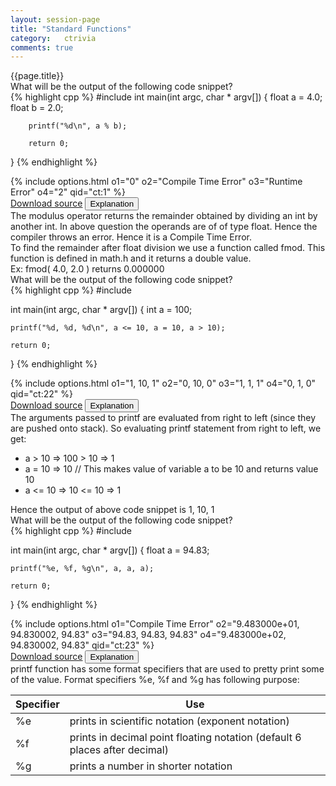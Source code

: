 ```yaml
---
layout: session-page
title: "Standard Functions"
category:	ctrivia
comments: true
---
```


<div class="session-title">
	{{page.title}}
</div>

<section>
<div class="question">
	<div class="para">What will be the output of the following code snippet?</div>
{% highlight cpp %}
#include <stdio.h>
int main(int argc, char * argv[]) {
        float a = 4.0;
        float b = 2.0;

        printf("%d\n", a % b);

        return 0;
}
{% endhighlight %}
</div>
<div class="options">
{% include options.html o1="0" o2="Compile Time Error" o3="Runtime Error" o4="2" qid="ct:1" %}
</div>
<div class="explanation">
	<div class="actions text-right">
		<a href="{{ "/files/ctrivia/ct1.c" | prepend: site.baseurl }}" class="btn link-button">Download source</a>
		<button class="btn link-button explanation-button">Explanation</button>
	</div>
	<div class="explanation-content">
		<div class="para">
			The modulus operator returns the remainder obtained by dividing an <emphasis class="code">int</emphasis> by another <emphasis class="code">int</emphasis>. In above question the operands are of of type <emphasis class="code">float</emphasis>. Hence the compiler throws an error. Hence it is a Compile Time Error.
		</div>
		<div class="para">
			To find the remainder after float division we use a function called <emphasis class="code">fmod</emphasis>. This function is defined in <emphasis class="code">math.h</emphasis> and it returns a <emphasis class="code">double</emphasis> value.
		</div>
		<div class="para">
			Ex: fmod( 4.0, 2.0 ) returns 0.000000
		</div>
	</div>
</div>
</section>



<section>
<div class="question">
	<div class="para">What will be the output of the following code snippet?</div>
{% highlight cpp %}
#include <stdio.h>

int main(int argc, char * argv[]) {
	int a = 100;

	printf("%d, %d, %d\n", a <= 10, a = 10, a > 10);

	return 0;
}
{% endhighlight %}
</div>
<div class="options">
{% include options.html o1="1, 10, 1" o2="0, 10, 0" o3="1, 1, 1" o4="0, 1, 0" qid="ct:22" %}
</div>
<div class="explanation">
	<div class="actions text-right">
		<a href="{{ "/files/ctrivia/ct22.c" | prepend: site.baseurl }}" class="btn link-button">Download source</a>
		<button class="btn link-button explanation-button">Explanation</button>
	</div>
	<div class="explanation-content">
		<div class="para">
			The arguments passed to printf are evaluated from right to left (since they are pushed onto stack). So evaluating <emphasis class="code">printf</emphasis> statement from right to left, we get:
		</div>
		<div class="para">
			<ul>
				<li><emphasis class="code">a > 10 => 100 > 10 => 1</emphasis></li>
				<li><emphasis class="code">a = 10 => 10 	// This makes value of variable a to be 10 and returns value 10</emphasis></li>
				<li><emphasis class="code">a <= 10 => 10 <= 10 => 1</emphasis></li>
			</ul>
			Hence the output of above code snippet is <emphasis class="code">1, 10, 1</emphasis>
		</div>
	</div>
</div>
</section>



<section>
<div class="question">
	<div class="para">What will be the output of the following code snippet?</div>
{% highlight cpp %}
#include <stdio.h>

int main(int argc, char * argv[]) {
	float a = 94.83;

	printf("%e, %f, %g\n", a, a, a);

	return 0;
}
{% endhighlight %}
</div>
<div class="options">
{% include options.html o1="Compile Time Error" o2="9.483000e+01, 94.830002, 94.83" o3="94.83, 94.83, 94.83" o4="9.483000e+02, 94.830002, 94.83" qid="ct:23" %}
</div>
<div class="explanation">
	<div class="actions text-right">
		<a href="{{ "/files/ctrivia/ct23.c" | prepend: site.baseurl }}" class="btn link-button">Download source</a>
		<button class="btn link-button explanation-button">Explanation</button>
	</div>
	<div class="explanation-content">
		<div class="para">
			<emphasis class="code">printf</emphasis> function has some format specifiers that are used to pretty print some of the value. Format specifiers <emphasis class="bold">%e, %f and %g</emphasis> has following purpose: 
		</div>
		<table class="table table-hover">
			<thead>
				<th>Specifier</th>
				<th>Use</th>
			</thead>
			<tbody>
				<tr>
					<td>%e</td>
					<td>prints in scientific notation (exponent notation)</td>
				</tr>
				<tr>
					<td>%f</td>
					<td>prints in decimal point floating notation (default 6 places after decimal)</td>
				</tr>
				<tr>
					<td>%g</td>
					<td>prints a number in shorter notation</td>
				</tr>
			</tbody>
		</table>
	</div>
</div>
</section>